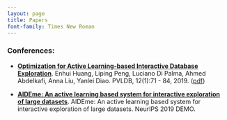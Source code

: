 ```yaml
---
layout: page
title: Papers
font-family: Times New Roman
---
```


### Conferences:  
  - <ins>**Optimization for Active Learning-based Interactive Database Exploration**</ins>. Enhui Huang, Liping Peng, Luciano Di Palma, Ahmed Abdelkafi, Anna Liu, Yanlei Diao. PVLDB, 12(1):71 - 84, 2019. ([pdf](http://www.vldb.org/pvldb/vol12/p71-huang.pdf))
  
  - <ins>**AIDEme: An active learning based system for interactive exploration of large datasets**</ins>. AIDEme: An active learning based system for interactive exploration of large datasets. NeurIPS 2019 DEMO. 
 